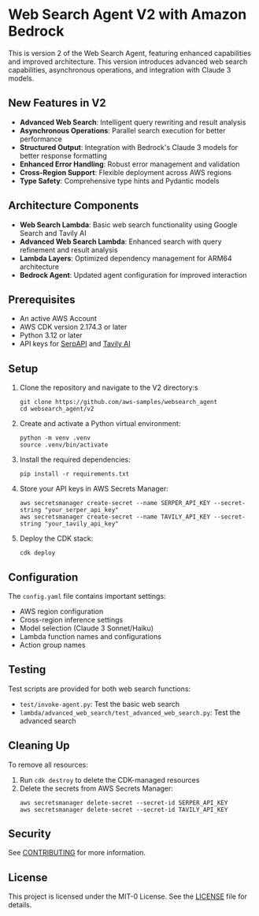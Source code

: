 # Web Search Agent V2 with Amazon Bedrock

This is version 2 of the Web Search Agent, featuring enhanced capabilities and improved architecture. This version introduces advanced web search capabilities, asynchronous operations, and integration with Claude 3 models.

## New Features in V2

- **Advanced Web Search**: Intelligent query rewriting and result analysis
- **Asynchronous Operations**: Parallel search execution for better performance
- **Structured Output**: Integration with Bedrock's Claude 3 models for better response formatting
- **Enhanced Error Handling**: Robust error management and validation
- **Cross-Region Support**: Flexible deployment across AWS regions
- **Type Safety**: Comprehensive type hints and Pydantic models

## Architecture Components

- **Web Search Lambda**: Basic web search functionality using Google Search and Tavily AI
- **Advanced Web Search Lambda**: Enhanced search with query refinement and result analysis
- **Lambda Layers**: Optimized dependency management for ARM64 architecture
- **Bedrock Agent**: Updated agent configuration for improved interaction

## Prerequisites

- An active AWS Account
- AWS CDK version 2.174.3 or later
- Python 3.12 or later
- API keys for [SerpAPI](https://serpapi.com/) and [Tavily AI](https://tavily.com/)

## Setup

1. Clone the repository and navigate to the V2 directory:s

   ```
   git clone https://github.com/aws-samples/websearch_agent
   cd websearch_agent/v2
   ```

2. Create and activate a Python virtual environment:

   ```
   python -m venv .venv
   source .venv/bin/activate
   ```

3. Install the required dependencies:

   ```
   pip install -r requirements.txt
   ```

4. Store your API keys in AWS Secrets Manager:

   ```
   aws secretsmanager create-secret --name SERPER_API_KEY --secret-string "your_serper_api_key"
   aws secretsmanager create-secret --name TAVILY_API_KEY --secret-string "your_tavily_api_key"
   ```

5. Deploy the CDK stack:
   ```
   cdk deploy
   ```

## Configuration

The `config.yaml` file contains important settings:

- AWS region configuration
- Cross-region inference settings
- Model selection (Claude 3 Sonnet/Haiku)
- Lambda function names and configurations
- Action group names

## Testing

Test scripts are provided for both web search functions:

- `test/invoke-agent.py`: Test the basic web search
- `lambda/advanced_web_search/test_advanced_web_search.py`: Test the advanced search

## Cleaning Up

To remove all resources:

1. Run `cdk destroy` to delete the CDK-managed resources
2. Delete the secrets from AWS Secrets Manager:
   ```
   aws secretsmanager delete-secret --secret-id SERPER_API_KEY
   aws secretsmanager delete-secret --secret-id TAVILY_API_KEY
   ```

## Security

See [CONTRIBUTING](../CONTRIBUTING.md#security-issue-notifications) for more information.

## License

This project is licensed under the MIT-0 License. See the [LICENSE](../LICENSE) file for details.
